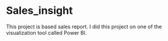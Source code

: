 # Sales_insight
This project is based sales report. I did this project on one of the visualization tool called Power BI.  
